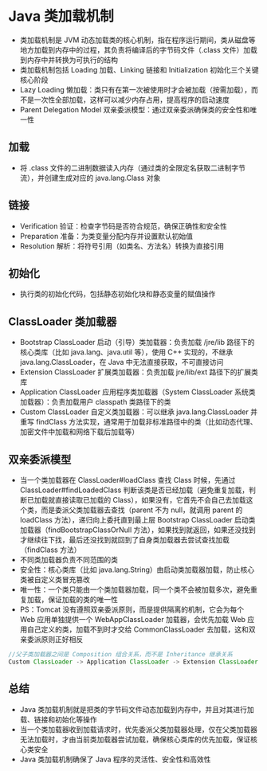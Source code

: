 # Java 类加载机制
- 类加载机制是 JVM 动态加载类的核心机制，指在程序运行期间，类从磁盘等地方加载到内存中的过程，其负责将编译后的字节码文件（.class 文件）加载到内存中并转换为可执行的结构
- 类加载机制包括 Loading 加载、Linking 链接和 Initialization 初始化三个关键核心阶段
- Lazy Loading 懒加载：类只有在第一次被使用时才会被加载（按需加载），而不是一次性全部加载，这样可以减少内存占用，提高程序的启动速度
- Parent Delegation Model 双亲委派模型：通过双亲委派确保类的安全性和唯一性 

## 加载
- 将 .class 文件的二进制数据读入内存（通过类的全限定名获取二进制字节流），并创建生成对应的 java.lang.Class 对象

## 链接
- Verification 验证：检查字节码是否符合规范，确保正确性和安全性
- Preparation 准备：为类变量分配内存并设置默认初始值
- Resolution 解析：将符号引用（如类名、方法名）转换为直接引用

## 初始化
- 执行类的初始化代码，包括静态初始化块和静态变量的赋值操作

## ClassLoader 类加载器
- Bootstrap ClassLoader 启动（引导）类加载器：负责加载 /jre/lib 路径下的核心类库（比如 java.lang、java.util 等），使用 C++ 实现的，不继承 java.lang.ClassLoader，在 Java 中无法直接获取，不可直接访问
- Extension ClassLoader 扩展类加载器：负责加载 jre/lib/ext 路径下的扩展类库
- Application ClassLoader 应用程序类加载器（System ClassLoader 系统类加载器）：负责加载用户 classpath 类路径下的类
- Custom ClassLoader 自定义类加载器：可以继承 java.lang.ClassLoader 并重写 findClass 方法实现，通常用于加载非标准路径中的类（比如动态代理、加密文件中加载和网络下载后加载等）

## 双亲委派模型
- 当一个类加载器在 ClassLoader#loadClass 查找 Class 时候，先通过 ClassLoader#findLoadedClass 判断该类是否已经加载（避免重复加载，判断已加载就直接读取已加载的 Class），如果没有，它首先不会自己去加载这个类，而是委派父类加载器去查找（parent 不为 null，就调用 parent 的 loadClass 方法），递归向上委托直到最上层 Bootstrap ClassLoader 启动类加载器（findBootstrapClassOrNull 方法），如果找到就返回，如果还没找到才继续往下找，最后还没找到就回到了自身类加载器去尝试查找加载（findClass 方法）
- 不同类加载器负责不同范围的类
- 安全性：核心类库（比如 java.lang.String）由启动类加载器加载，防止核心类被自定义类冒充篡改
- 唯一性：一个类只能由一个类加载器加载，同一个类不会被加载多次，避免重复加载，保证加载的类的唯一性
- PS：Tomcat 没有遵照双亲委派原则，而是提供隔离的机制，它会为每个 Web 应用单独提供一个 WebAppClassLoader 加载器，会优先加载 Web 应用自己定义的类，加载不到时才交给 CommonClassLoader 去加载，这和双亲委派原则正好相反
```java
//父子类加载器之间是 Composition 组合关系，而不是 Inheritance 继承关系
Custom ClassLoader -> Application ClassLoader -> Extension ClassLoader -> Bootstrap ClassLoader
```

## 总结
- Java 类加载机制就是把类的字节码文件动态加载到内存中，并且对其进行加载、链接和初始化等操作
- 当一个类加载器收到加载请求时，优先委派父类加载器处理，仅在父类加载器无法加载时，才由当前类加载器尝试加载，确保核心类库的优先加载，保证核心类安全
- Java 类加载机制确保了 Java 程序的灵活性、安全性和高效性


